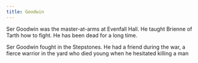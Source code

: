 ```yaml
---
title: Goodwin
---
```


Ser Goodwin was the master-at-arms at Evenfall Hall. He taught Brienne of Tarth how to fight. He has been dead for a long time.

Ser Goodwin fought in the Stepstones. He had a friend during the war, a fierce warrior in the yard who died young when he hesitated killing a man


